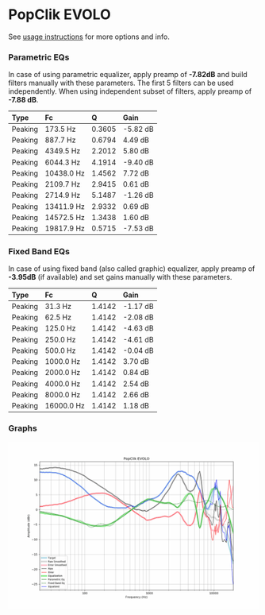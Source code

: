 # PopClik EVOLO
See [usage instructions](https://github.com/jaakkopasanen/AutoEq#usage) for more options and info.

### Parametric EQs
In case of using parametric equalizer, apply preamp of **-7.82dB** and build filters manually
with these parameters. The first 5 filters can be used independently.
When using independent subset of filters, apply preamp of **-7.88 dB**.

| Type    | Fc         |      Q | Gain     |
|:--------|:-----------|:-------|:---------|
| Peaking | 173.5 Hz   | 0.3605 | -5.82 dB |
| Peaking | 887.7 Hz   | 0.6794 | 4.49 dB  |
| Peaking | 4349.5 Hz  | 2.2012 | 5.80 dB  |
| Peaking | 6044.3 Hz  | 4.1914 | -9.40 dB |
| Peaking | 10438.0 Hz | 1.4562 | 7.72 dB  |
| Peaking | 2109.7 Hz  | 2.9415 | 0.61 dB  |
| Peaking | 2714.9 Hz  | 5.1487 | -1.26 dB |
| Peaking | 13411.9 Hz | 2.9332 | 0.69 dB  |
| Peaking | 14572.5 Hz | 1.3438 | 1.60 dB  |
| Peaking | 19817.9 Hz | 0.5715 | -7.53 dB |

### Fixed Band EQs
In case of using fixed band (also called graphic) equalizer, apply preamp of **-3.95dB**
(if available) and set gains manually with these parameters.

| Type    | Fc         |      Q | Gain     |
|:--------|:-----------|:-------|:---------|
| Peaking | 31.3 Hz    | 1.4142 | -1.17 dB |
| Peaking | 62.5 Hz    | 1.4142 | -2.08 dB |
| Peaking | 125.0 Hz   | 1.4142 | -4.63 dB |
| Peaking | 250.0 Hz   | 1.4142 | -4.61 dB |
| Peaking | 500.0 Hz   | 1.4142 | -0.04 dB |
| Peaking | 1000.0 Hz  | 1.4142 | 3.70 dB  |
| Peaking | 2000.0 Hz  | 1.4142 | 0.84 dB  |
| Peaking | 4000.0 Hz  | 1.4142 | 2.54 dB  |
| Peaking | 8000.0 Hz  | 1.4142 | 2.66 dB  |
| Peaking | 16000.0 Hz | 1.4142 | 1.18 dB  |

### Graphs
![](./PopClik%20EVOLO.png)